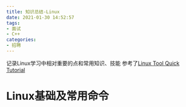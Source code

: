 ```yaml
---
title: 知识总结-Linux
date: 2021-01-30 14:52:57
tags:
- 面试 
- C++
categories:
- 招聘
---
```


记录Linux学习中相对重要的点和常用知识、技能
参考了[Linux Tool Quick Tutorial](https://linuxtools-rst.readthedocs.io/zh_CN/latest/index.html)

<!-- more -->

# Linux基础及常用命令

##
